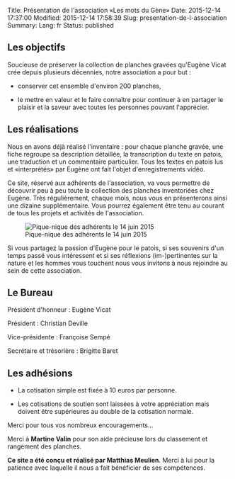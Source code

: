 Title: Présentation de l'association «Les mots du Gène»
Date: 2015-12-14 17:37:00
Modified: 2015-12-14 17:58:39
Slug: presentation-de-l-association
Summary: 
Lang: fr
Status: published

## Les objectifs

Soucieuse de préserver la collection de planches gravées qu'Eugène
Vicat crée depuis plusieurs décennies, notre association a pour but :

- conserver cet ensemble d'environ 200 planches,

- le mettre en valeur et le faire connaître pour continuer à en
  partager le plaisir et la saveur avec toutes les personnes pouvant
  l'apprécier.

## Les réalisations

Nous en avons déjà réalisé l'inventaire : pour chaque planche gravée,
une fiche regroupe sa description détaillée, la transcription du texte
en patois, une traduction et un commentaire particulier. Tous les
textes en patois lus et «interprétés» par Eugène ont fait l'objet
d'enregistrements vidéo.

Ce site, réservé aux adhérents de l'association, va vous permettre de
découvrir peu à peu toute la collection des planches inventoriées chez
Eugène. Très régulièrement, chaque mois, nous vous en présenterons
ainsi une dizaine supplémentaire. Vous pourrez également être tenu au
courant de tous les projets et activités de l'association.

<figure class="image-block" style="float: center;">
  <img alt="Pique-nique des adhérents le 14 juin 2015" src="{static}/images/assemblee_pique-nique.png">
  <figcaption style="max-width: 579px">Pique-nique des adhérents le 14 juin 2015</figcaption>
</figure>

Si vous partagez la passion d'Eugène pour le patois, si ses souvenirs
d'un temps passé vous intéressent et si ses réflexions
(im-)pertinentes sur la nature et les hommes vous touchent nous vous
invitons à nous rejoindre au sein de cette association.

## Le Bureau

Président d'honneur : Eugène Vicat

Président : Christian Deville

Vice-présidente : Françoise Sempé

Secrétaire et trésorière : Brigitte Baret

## Les adhésions

- La cotisation simple est fixée à 10 euros par personne.

- Les cotisations de soutien sont laissées à votre appréciation mais
  doivent être supérieures au double de la cotisation normale.

Merci pour tous vos nombreux encouragements...

Merci à **Martine Valin** pour son aide précieuse lors du classement et rangement des planches.

**Ce site a été conçu et réalisé par Matthias Meulien**. Merci à lui
pour la patience avec laquelle il nous a fait bénéficier de ses
compétences.
